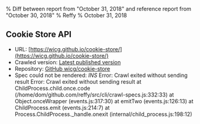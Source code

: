 % Diff between report from "October 31, 2018" and reference report from "October 30, 2018"
% Reffy
% October 31, 2018

## Cookie Store API

- URL: [https://wicg.github.io/cookie-store/](https://wicg.github.io/cookie-store/)
- Crawled version: [Latest published version](undefined)
- Repository: [GitHub wicg/cookie-store](https://github.com/wicg/cookie-store)
- Spec could not be rendered: *INS* Error: Crawl exited without sending result Error: Crawl exited without sending result
    at ChildProcess.child.once.code (/home/dom/github.com/reffy/src/cli/crawl-specs.js:332:33)
    at Object.onceWrapper (events.js:317:30)
    at emitTwo (events.js:126:13)
    at ChildProcess.emit (events.js:214:7)
    at Process.ChildProcess._handle.onexit (internal/child_process.js:198:12)


